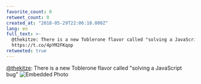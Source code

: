 ```yaml
---
favorite_count: 0
retweet_count: 0
created_at: "2018-05-29T22:06:10.000Z"
lang: en
full_text: >-
  @thekitze: There is a new Toblerone flavor called "solving a JavaScript bug"
  https://t.co/4pYM2FKqop
retweeted: true
---
```


[@thekitze](https://twitter.com/thekitze): There is a new Toblerone flavor
called "solving a JavaScript bug"
![Embedded Photo](https://twitter-media-coderbyheart.s3.eu-north-1.amazonaws.com/1001585518403096577-DeRgZicXUAEwXwK.jpg)
